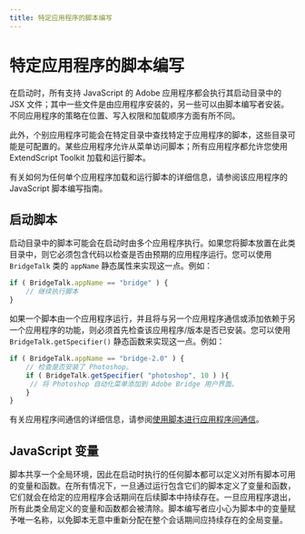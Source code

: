 ```yaml
---
title: 特定应用程序的脚本编写
---
```

# 特定应用程序的脚本编写

在启动时，所有支持 JavaScript 的 Adobe 应用程序都会执行其启动目录中的 JSX 文件；其中一些文件是由应用程序安装的，另一些可以由脚本编写者安装。不同应用程序的策略在位置、写入权限和加载顺序方面有所不同。

此外，个别应用程序可能会在特定目录中查找特定于应用程序的脚本，这些目录可能是可配置的。某些应用程序允许从菜单访问脚本；所有应用程序都允许您使用 ExtendScript Toolkit 加载和运行脚本。

有关如何为任何单个应用程序加载和运行脚本的详细信息，请参阅该应用程序的 JavaScript 脚本编写指南。

## 启动脚本

启动目录中的脚本可能会在启动时由多个应用程序执行。如果您将脚本放置在此类目录中，则它必须包含代码以检查是否由预期的应用程序运行。您可以使用 `BridgeTalk` 类的 `appName` 静态属性来实现这一点。例如：

```javascript
if ( BridgeTalk.appName == "bridge" ) {
    // 继续执行脚本
}
```

如果一个脚本由一个应用程序运行，并且将与另一个应用程序通信或添加依赖于另一个应用程序的功能，则必须首先检查该应用程序/版本是否已安装。您可以使用 `BridgeTalk.getSpecifier()` 静态函数来实现这一点。例如：

```javascript
if ( BridgeTalk.appName == "bridge-2.0" ) {
    // 检查是否安装了 Photoshop。
    if ( BridgeTalk.getSpecifier( "photoshop", 10 ) ){
     // 将 Photoshop 自动化菜单添加到 Adobe Bridge 用户界面。
    }
}
```

有关应用程序间通信的详细信息，请参阅[使用脚本进行应用程序间通信](../../interapplication-communication/index#interapplication-communication-with-scripts)。

## JavaScript 变量

脚本共享一个全局环境，因此在启动时执行的任何脚本都可以定义对所有脚本可用的变量和函数。在所有情况下，一旦通过运行包含它们的脚本定义了变量和函数，它们就会在给定的应用程序会话期间在后续脚本中持续存在。一旦应用程序退出，所有此类全局定义的变量和函数都会被清除。脚本编写者应小心为脚本中的变量赋予唯一名称，以免脚本无意中重新分配在整个会话期间应持续存在的全局变量。
